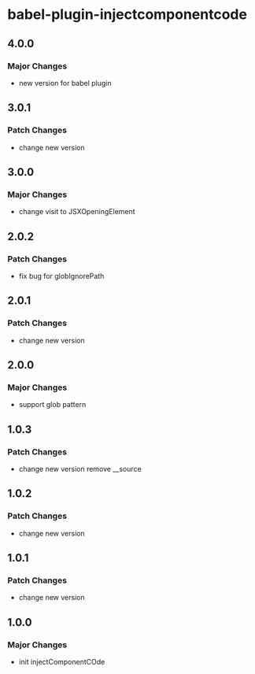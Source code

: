 # babel-plugin-injectcomponentcode

## 4.0.0

### Major Changes

-   new version for babel plugin

## 3.0.1

### Patch Changes

-   change new version

## 3.0.0

### Major Changes

-   change visit to JSXOpeningElement

## 2.0.2

### Patch Changes

-   fix bug for globIgnorePath

## 2.0.1

### Patch Changes

-   change new version

## 2.0.0

### Major Changes

-   support glob pattern

## 1.0.3

### Patch Changes

-   change new version remove \_\_source

## 1.0.2

### Patch Changes

-   change new version

## 1.0.1

### Patch Changes

-   change new version

## 1.0.0

### Major Changes

-   init injectComponentCOde
